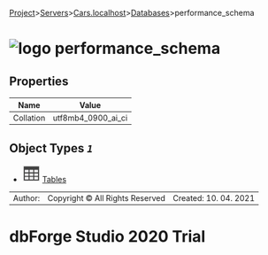 [Project](../../../../startpage.md)>[Servers](../../../Servers.md)>[Cars.localhost](../../Cars.localhost.md)>[Databases](../Databases.md)>performance_schema


# ![logo](../../../../Images/database64.svg) performance_schema


## <a name="#Properties"></a>Properties
|Name|Value|
|---|---|
|Collation|utf8mb4_0900_ai_ci|


## <a name="#Objects"></a>Object Types _`1`_
- ![Table](../../../../Images/table.svg) [Tables](Tables/Tables.md)


||||
|---|---|---|
|Author: |Copyright © All Rights Reserved|Created: 10. 04. 2021|
# dbForge Studio 2020 Trial